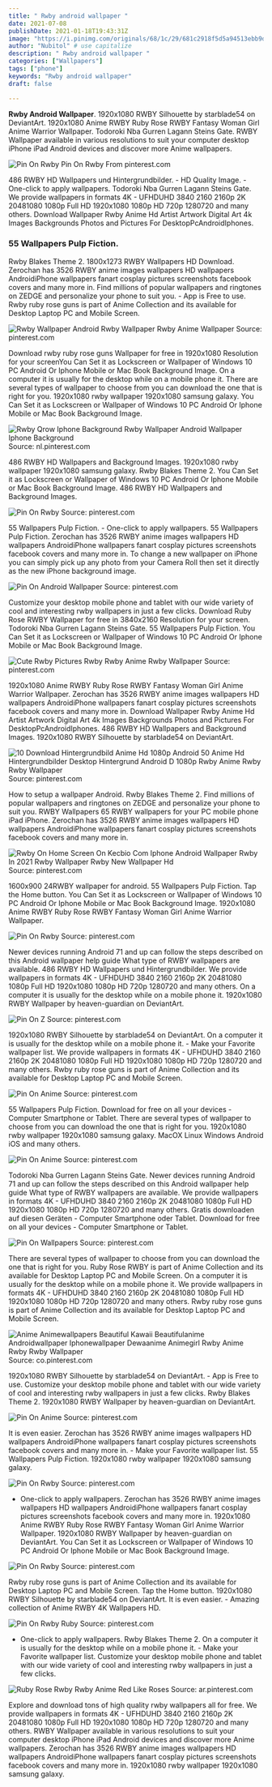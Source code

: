 ```yaml
---
title: " Rwby android wallpaper "
date: 2021-07-08
publishDate: 2021-01-18T19:43:31Z
image: "https://i.pinimg.com/originals/68/1c/29/681c2918f5d5a94513ebb9d27443d957.jpg"
author: "Nubitol" # use capitalize
description: " Rwby android wallpaper "
categories: ["Wallpapers"]
tags: ["phone"]
keywords: "Rwby android wallpaper"
draft: false

---
```



**Rwby Android Wallpaper**. 1920x1080 RWBY Silhouette by starblade54 on DeviantArt. 1920x1080 Anime RWBY Ruby Rose RWBY Fantasy Woman Girl Anime Warrior Wallpaper. Todoroki Nba Gurren Lagann Steins Gate. RWBY Wallpaper available in various resolutions to suit your computer desktop iPhone iPad Android devices and discover more Anime wallpapers.

![Pin On Rwby](https://i.pinimg.com/originals/8c/68/b2/8c68b22507455dbe986ea3fc302349a8.jpg "Pin On Rwby")
Pin On Rwby From pinterest.com


486 RWBY HD Wallpapers und Hintergrundbilder. - HD Quality Image. - One-click to apply wallpapers. Todoroki Nba Gurren Lagann Steins Gate. We provide wallpapers in formats 4K - UFHDUHD 3840 2160 2160p 2K 20481080 1080p Full HD 1920x1080 1080p HD 720p 1280720 and many others. Download Wallpaper Rwby Anime Hd Artist Artwork Digital Art 4k Images Backgrounds Photos and Pictures For DesktopPcAndroidIphones.

### 55 Wallpapers Pulp Fiction.

Rwby Blakes Theme 2. 1800x1273 RWBY Wallpapers HD Download. Zerochan has 3526 RWBY anime images wallpapers HD wallpapers AndroidiPhone wallpapers fanart cosplay pictures screenshots facebook covers and many more in. Find millions of popular wallpapers and ringtones on ZEDGE and personalize your phone to suit you. - App is Free to use. Rwby ruby rose guns is part of Anime Collection and its available for Desktop Laptop PC and Mobile Screen.


![Rwby Wallpaper Android Rwby Wallpaper Rwby Anime Wallpaper](https://i.pinimg.com/originals/a1/e9/ea/a1e9eac07cd2bdd9364a62b1f96b13d8.png "Rwby Wallpaper Android Rwby Wallpaper Rwby Anime Wallpaper")
Source: pinterest.com

Download rwby ruby rose guns Wallpaper for free in 1920x1080 Resolution for your screenYou Can Set it as Lockscreen or Wallpaper of Windows 10 PC Android Or Iphone Mobile or Mac Book Background Image. On a computer it is usually for the desktop while on a mobile phone it. There are several types of wallpaper to choose from you can download the one that is right for you. 1920x1080 rwby wallpaper 1920x1080 samsung galaxy. You Can Set it as Lockscreen or Wallpaper of Windows 10 PC Android Or Iphone Mobile or Mac Book Background Image.

![Rwby Qrow Iphone Background Rwby Wallpaper Android Wallpaper Iphone Background](https://i.pinimg.com/originals/c3/da/05/c3da0534b33e8810230e7d567fbbf4e7.jpg "Rwby Qrow Iphone Background Rwby Wallpaper Android Wallpaper Iphone Background")
Source: nl.pinterest.com

486 RWBY HD Wallpapers and Background Images. 1920x1080 rwby wallpaper 1920x1080 samsung galaxy. Rwby Blakes Theme 2. You Can Set it as Lockscreen or Wallpaper of Windows 10 PC Android Or Iphone Mobile or Mac Book Background Image. 486 RWBY HD Wallpapers and Background Images.

![Pin On Rwby](https://i.pinimg.com/originals/bd/01/23/bd0123cf1c2f25913a8fec8f9b44c908.png "Pin On Rwby")
Source: pinterest.com

55 Wallpapers Pulp Fiction. - One-click to apply wallpapers. 55 Wallpapers Pulp Fiction. Zerochan has 3526 RWBY anime images wallpapers HD wallpapers AndroidiPhone wallpapers fanart cosplay pictures screenshots facebook covers and many more in. To change a new wallpaper on iPhone you can simply pick up any photo from your Camera Roll then set it directly as the new iPhone background image.

![Pin On Android Wallpaper](https://i.pinimg.com/originals/21/5e/b4/215eb41bcbf61866fd9b103be74b2998.jpg "Pin On Android Wallpaper")
Source: pinterest.com

Customize your desktop mobile phone and tablet with our wide variety of cool and interesting rwby wallpapers in just a few clicks. Download Ruby Rose RWBY Wallpaper for free in 3840x2160 Resolution for your screen. Todoroki Nba Gurren Lagann Steins Gate. 55 Wallpapers Pulp Fiction. You Can Set it as Lockscreen or Wallpaper of Windows 10 PC Android Or Iphone Mobile or Mac Book Background Image.

![Cute Rwby Pictures Rwby Rwby Anime Rwby Wallpaper](https://i.pinimg.com/originals/58/47/98/5847987c9711d8f1c595fffaa69aab69.jpg "Cute Rwby Pictures Rwby Rwby Anime Rwby Wallpaper")
Source: pinterest.com

1920x1080 Anime RWBY Ruby Rose RWBY Fantasy Woman Girl Anime Warrior Wallpaper. Zerochan has 3526 RWBY anime images wallpapers HD wallpapers AndroidiPhone wallpapers fanart cosplay pictures screenshots facebook covers and many more in. Download Wallpaper Rwby Anime Hd Artist Artwork Digital Art 4k Images Backgrounds Photos and Pictures For DesktopPcAndroidIphones. 486 RWBY HD Wallpapers and Background Images. 1920x1080 RWBY Silhouette by starblade54 on DeviantArt.

![10 Download Hintergrundbild Anime Hd 1080p Android 50 Anime Hd Hintergrundbilder Desktop Hintergrund Android D 1080p Rwby Anime Rwby Rwby Wallpaper](https://i.pinimg.com/originals/ed/68/97/ed68977741a73c2c1922c9c8cf0e1c48.jpg "10 Download Hintergrundbild Anime Hd 1080p Android 50 Anime Hd Hintergrundbilder Desktop Hintergrund Android D 1080p Rwby Anime Rwby Rwby Wallpaper")
Source: pinterest.com

How to setup a wallpaper Android. Rwby Blakes Theme 2. Find millions of popular wallpapers and ringtones on ZEDGE and personalize your phone to suit you. RWBY Wallpapers 65 RWBY wallpapers for your PC mobile phone iPad iPhone. Zerochan has 3526 RWBY anime images wallpapers HD wallpapers AndroidiPhone wallpapers fanart cosplay pictures screenshots facebook covers and many more in.

![Rwby On Home Screen On Kecbio Com Iphone Android Wallpaper Rwby In 2021 Rwby Wallpaper Rwby New Wallpaper Hd](https://i.pinimg.com/originals/7e/89/89/7e8989605ff849142f883da67287e5ed.jpg "Rwby On Home Screen On Kecbio Com Iphone Android Wallpaper Rwby In 2021 Rwby Wallpaper Rwby New Wallpaper Hd")
Source: pinterest.com

1600x900 24RWBY wallpaper for android. 55 Wallpapers Pulp Fiction. Tap the Home button. You Can Set it as Lockscreen or Wallpaper of Windows 10 PC Android Or Iphone Mobile or Mac Book Background Image. 1920x1080 Anime RWBY Ruby Rose RWBY Fantasy Woman Girl Anime Warrior Wallpaper.

![Pin On Rwby](https://i.pinimg.com/474x/bf/56/6a/bf566a1b848b5adfb995baffeb9b625e.jpg "Pin On Rwby")
Source: pinterest.com

Newer devices running Android 71 and up can follow the steps described on this Android wallpaper help guide What type of RWBY wallpapers are available. 486 RWBY HD Wallpapers und Hintergrundbilder. We provide wallpapers in formats 4K - UFHDUHD 3840 2160 2160p 2K 20481080 1080p Full HD 1920x1080 1080p HD 720p 1280720 and many others. On a computer it is usually for the desktop while on a mobile phone it. 1920x1080 RWBY Wallpaper by heaven-guardian on DeviantArt.

![Pin On Z](https://i.pinimg.com/originals/44/b7/91/44b79199b19f16f6ca307c43414440cd.jpg "Pin On Z")
Source: pinterest.com

1920x1080 RWBY Silhouette by starblade54 on DeviantArt. On a computer it is usually for the desktop while on a mobile phone it. - Make your Favorite wallpaper list. We provide wallpapers in formats 4K - UFHDUHD 3840 2160 2160p 2K 20481080 1080p Full HD 1920x1080 1080p HD 720p 1280720 and many others. Rwby ruby rose guns is part of Anime Collection and its available for Desktop Laptop PC and Mobile Screen.

![Pin On Anime](https://i.pinimg.com/originals/d8/18/94/d81894b1f707fddfb1e3aa1bdc18d51a.jpg "Pin On Anime")
Source: pinterest.com

55 Wallpapers Pulp Fiction. Download for free on all your devices - Computer Smartphone or Tablet. There are several types of wallpaper to choose from you can download the one that is right for you. 1920x1080 rwby wallpaper 1920x1080 samsung galaxy. MacOX Linux Windows Android iOS and many others.

![Pin On Anime](https://i.pinimg.com/originals/56/c9/0f/56c90f941e772a4a441d5cd034f87468.jpg "Pin On Anime")
Source: pinterest.com

Todoroki Nba Gurren Lagann Steins Gate. Newer devices running Android 71 and up can follow the steps described on this Android wallpaper help guide What type of RWBY wallpapers are available. We provide wallpapers in formats 4K - UFHDUHD 3840 2160 2160p 2K 20481080 1080p Full HD 1920x1080 1080p HD 720p 1280720 and many others. Gratis downloaden auf diesen Geräten - Computer Smartphone oder Tablet. Download for free on all your devices - Computer Smartphone or Tablet.

![Pin On Wallpapers](https://i.pinimg.com/originals/58/b3/da/58b3daa261b681a50562317d59395c90.jpg "Pin On Wallpapers")
Source: pinterest.com

There are several types of wallpaper to choose from you can download the one that is right for you. Ruby Rose RWBY is part of Anime Collection and its available for Desktop Laptop PC and Mobile Screen. On a computer it is usually for the desktop while on a mobile phone it. We provide wallpapers in formats 4K - UFHDUHD 3840 2160 2160p 2K 20481080 1080p Full HD 1920x1080 1080p HD 720p 1280720 and many others. Rwby ruby rose guns is part of Anime Collection and its available for Desktop Laptop PC and Mobile Screen.

![Anime Animewallpapers Beautiful Kawaii Beautifulanime Androidwallpaper Iphonewallpaper Dewaanime Animegirl Rwby Anime Rwby Rwby Wallpaper](https://i.pinimg.com/originals/b5/0b/e6/b50be6ce43acc32719114c91cd25e956.jpg "Anime Animewallpapers Beautiful Kawaii Beautifulanime Androidwallpaper Iphonewallpaper Dewaanime Animegirl Rwby Anime Rwby Rwby Wallpaper")
Source: co.pinterest.com

1920x1080 RWBY Silhouette by starblade54 on DeviantArt. - App is Free to use. Customize your desktop mobile phone and tablet with our wide variety of cool and interesting rwby wallpapers in just a few clicks. Rwby Blakes Theme 2. 1920x1080 RWBY Wallpaper by heaven-guardian on DeviantArt.

![Pin On Anime](https://i.pinimg.com/originals/49/85/70/498570d50b27c2f6846095fcfbdfbd48.jpg "Pin On Anime")
Source: pinterest.com

It is even easier. Zerochan has 3526 RWBY anime images wallpapers HD wallpapers AndroidiPhone wallpapers fanart cosplay pictures screenshots facebook covers and many more in. - Make your Favorite wallpaper list. 55 Wallpapers Pulp Fiction. 1920x1080 rwby wallpaper 1920x1080 samsung galaxy.

![Pin On Rwby](https://i.pinimg.com/originals/3e/22/50/3e2250883f18de2c4309aabf142db5ce.jpg "Pin On Rwby")
Source: pinterest.com

- One-click to apply wallpapers. Zerochan has 3526 RWBY anime images wallpapers HD wallpapers AndroidiPhone wallpapers fanart cosplay pictures screenshots facebook covers and many more in. 1920x1080 Anime RWBY Ruby Rose RWBY Fantasy Woman Girl Anime Warrior Wallpaper. 1920x1080 RWBY Wallpaper by heaven-guardian on DeviantArt. You Can Set it as Lockscreen or Wallpaper of Windows 10 PC Android Or Iphone Mobile or Mac Book Background Image.

![Pin On Rwby](https://i.pinimg.com/originals/8c/68/b2/8c68b22507455dbe986ea3fc302349a8.jpg "Pin On Rwby")
Source: pinterest.com

Rwby ruby rose guns is part of Anime Collection and its available for Desktop Laptop PC and Mobile Screen. Tap the Home button. 1920x1080 RWBY Silhouette by starblade54 on DeviantArt. It is even easier. - Amazing collection of Anime RWBY 4K Wallpapers HD.

![Pin On Rwby Ruby](https://i.pinimg.com/originals/72/80/a1/7280a1b77db6a8a9a8db10cfb9d9abdc.png "Pin On Rwby Ruby")
Source: pinterest.com

- One-click to apply wallpapers. Rwby Blakes Theme 2. On a computer it is usually for the desktop while on a mobile phone it. - Make your Favorite wallpaper list. Customize your desktop mobile phone and tablet with our wide variety of cool and interesting rwby wallpapers in just a few clicks.

![Ruby Rose Rwby Rwby Anime Red Like Roses](https://i.pinimg.com/originals/68/1c/29/681c2918f5d5a94513ebb9d27443d957.jpg "Ruby Rose Rwby Rwby Anime Red Like Roses")
Source: ar.pinterest.com

Explore and download tons of high quality rwby wallpapers all for free. We provide wallpapers in formats 4K - UFHDUHD 3840 2160 2160p 2K 20481080 1080p Full HD 1920x1080 1080p HD 720p 1280720 and many others. RWBY Wallpaper available in various resolutions to suit your computer desktop iPhone iPad Android devices and discover more Anime wallpapers. Zerochan has 3526 RWBY anime images wallpapers HD wallpapers AndroidiPhone wallpapers fanart cosplay pictures screenshots facebook covers and many more in. 1920x1080 rwby wallpaper 1920x1080 samsung galaxy.

